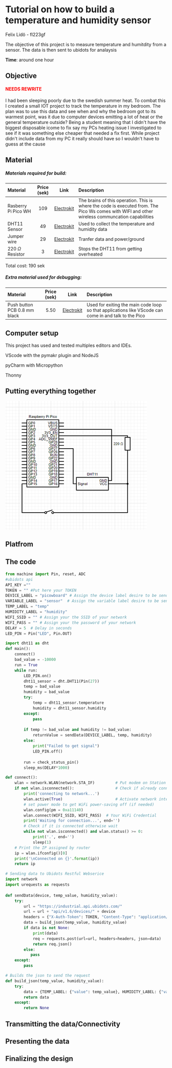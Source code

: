 # Tutorial on how to build a temperature and humidity sensor
Felix Lidö - fl223gf

The objective of this project is to measure temperature and humitdity from a sensor. The data is then sent to ubidots for analaysis

**Time**: around one hour

## Objective  
#### <font color="red"> **NEEDS REWRITE**  </font>

I had been sleeping poorly due to the swedish summer heat. To combat this I created a small IOT project to track the temperature in my bedroom. The plan was to use this data and see when and why the bedroom got to its warmest point, was it due to computer devices emitting a lot of heat or the general temperature outside? Being a student meaning that I didn't have the biggest disposable icome to fix say my PCs heating issue I investigated to see if it was something else cheaper that needed a fix first. While project didn't include data from my PC it really should have so I wouldn't have to guess at the cause

## Material
#####  Materials required for build:
| Material | Price (sek) | Link | Description|
|:------ |:-----------: | :-------:|:-------|
| Rasberry Pi Pico WH| 109 | [Electrokit](https://www.electrokit.com/produkt/raspberry-pi-pico-wh/)|The brains of this operation. This is where the code is executed from. The Pico Ws comes with WIFI and other wireless communcation capabilities
| DHT11 Sensor| 49 | [Electrokit](https://www.electrokit.com/produkt/digital-temperatur-och-fuktsensor-dht11/) | Used to collect the temperature and humidity data
| Jumper wire | 29|[Electrokit](https://www.electrokit.com/produkt/labbsladd-20-pin-15cm-hane-hane/)| Tranfer data and power/ground
|220 $\Omega$ Resistor|3|[Electrokit](https://www.electrokit.com/en/product/resistor-1w-5-220ohm-220r/)| Stops the DHT11 from getting overheated

Total cost: 190 sek
##### Extra material used for debugging: 
| Material | Price (sek) | Link |Description|
|:------ |:-----------: | :-------:|:-------|
|Push button PCB 0.8 mm black|5.50|[Electrokit](https://www.electrokit.com/en/product/push-button-pcb-0-8-mm-black/)| Used for exiting the main code loop so that applications like VScode can come in and talk to the Pico

## Computer setup
This project has used and tested multiples editors and IDEs.



VScode with the pymakr plugin and NodeJS 

pyCharm with Micropython

Thonny

## Putting everything together

![Curcit Diagram](https://github.com/Quipcore/LinneIOT/blob/main/iot.png?raw=true)

## Platfrom

## The code
``` python
from machine import Pin, reset, ADC
#ubidots api
API_KEY =""
TOKEN = "" #Put here your TOKEN
DEVICE_LABEL = "picowboard" # Assign the device label desire to be send
VARIABLE_LABEL = "sensor"  # Assign the variable label desire to be send
TEMP_LABEL = "temp"
HUMIDITY_LABEL = "humidity"
WIFI_SSID = "" # Assign your the SSID of your network
WIFI_PASS = "" # Assign your the password of your network
DELAY = 5  # Delay in seconds
LED_PIN = Pin("LED", Pin.OUT)
```


```python
import dht11 as dht
def main():
    connect()
    bad_value = -10000
    run = True
    while run:
        LED_PIN.on()
        dht11_sensor = dht.DHT11(Pin(27))
        temp = bad_value
        humidity = bad_value
        try:
            temp = dht11_sensor.temperature
            humidity = dht11_sensor.humidity
        except:
            pass
        
        if temp != bad_value and humidity != bad_value:
            returnValue = sendData(DEVICE_LABEL, temp, humidity)
        else:
            print("Failed to get signal")
            LED_PIN.off()
            
        run = check_status_pin()
        sleep_ms(DELAY*1000)
```
```python
def connect():
    wlan = network.WLAN(network.STA_IF)         # Put modem on Station mode
    if not wlan.isconnected():                  # Check if already connected
        print('connecting to network...')
        wlan.active(True)                       # Activate network interface
        # set power mode to get WiFi power-saving off (if needed)
        wlan.config(pm = 0xa11140)
        wlan.connect(WIFI_SSID, WIFI_PASS)  # Your WiFi Credential
        print('Waiting for connection...', end='')
        # Check if it is connected otherwise wait
        while not wlan.isconnected() and wlan.status() >= 0:
            print('.', end='')
            sleep(1)
    # Print the IP assigned by router
    ip = wlan.ifconfig()[0]
    print('\nConnected on {}'.format(ip))
    return ip
```

```python
# Sending data to Ubidots Restful Webserice
import network
import urequests as requests

def sendData(device, temp_value, humidity_value):
    try:
        url = "https://industrial.api.ubidots.com/"
        url = url + "api/v1.6/devices/" + device
        headers = {"X-Auth-Token": TOKEN, "Content-Type": "application/json"}
        data = build_json(temp_value, humidity_value)
        if data is not None:
            print(data)
            req = requests.post(url=url, headers=headers, json=data)
            return req.json()
        else:
           pass
    except:
        pass
```
```py
# Builds the json to send the request
def build_json(temp_value, humidity_value):
    try:
        data = {TEMP_LABEL: {"value": temp_value}, HUMIDITY_LABEL: {"value": humidity_value}}
        return data
    except:
        return None
```

## Transmitting the data/Connectivity

## Presenting the data

## Finalizing the design
